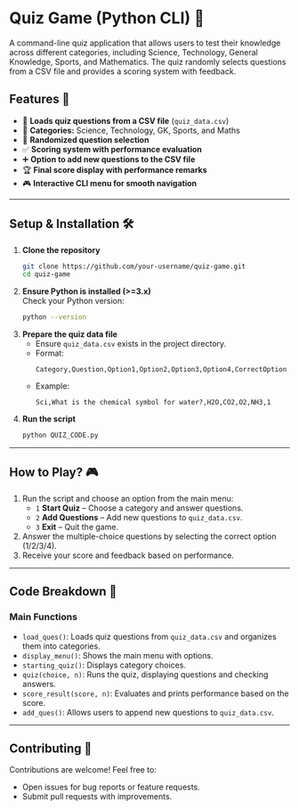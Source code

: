 # **Quiz Game (Python CLI) 🎯**

A command-line quiz application that allows users to test their knowledge across different categories, including Science, Technology, General Knowledge, Sports, and Mathematics. The quiz randomly selects questions from a CSV file and provides a scoring system with feedback.

## **Features 🚀**
- 📂 **Loads quiz questions from a CSV file** (`quiz_data.csv`)
- 🎯 **Categories:** Science, Technology, GK, Sports, and Maths
- 🔀 **Randomized question selection**
- ✅ **Scoring system with performance evaluation**
- ➕ **Option to add new questions to the CSV file**
- 🏆 **Final score display with performance remarks**
- 🎮 **Interactive CLI menu for smooth navigation**

---

## **Setup & Installation 🛠️**
1. **Clone the repository**  
   ```sh
   git clone https://github.com/your-username/quiz-game.git
   cd quiz-game
   ```
2. **Ensure Python is installed (>=3.x)**  
   Check your Python version:  
   ```sh
   python --version
   ```
3. **Prepare the quiz data file**  
   - Ensure `quiz_data.csv` exists in the project directory.  
   - Format:  
     ```
     Category,Question,Option1,Option2,Option3,Option4,CorrectOption
     ```
   - Example:
     ```
     Sci,What is the chemical symbol for water?,H2O,CO2,O2,NH3,1
     ```
4. **Run the script**  
   ```sh
   python QUIZ_CODE.py
   ```

---

## **How to Play? 🎮**
1. Run the script and choose an option from the main menu:  
   - `1` **Start Quiz** – Choose a category and answer questions.  
   - `2` **Add Questions** – Add new questions to `quiz_data.csv`.  
   - `3` **Exit** – Quit the game.
2. Answer the multiple-choice questions by selecting the correct option (1/2/3/4).
3. Receive your score and feedback based on performance.

---

## **Code Breakdown 📜**
### **Main Functions**
- `load_ques()`: Loads quiz questions from `quiz_data.csv` and organizes them into categories.
- `display_menu()`: Shows the main menu with options.
- `starting_quiz()`: Displays category choices.
- `quiz(choice, n)`: Runs the quiz, displaying questions and checking answers.
- `score_result(score, n)`: Evaluates and prints performance based on the score.
- `add_ques()`: Allows users to append new questions to `quiz_data.csv`.

---

## **Contributing 🤝**
Contributions are welcome! Feel free to:
- Open issues for bug reports or feature requests.
- Submit pull requests with improvements.

